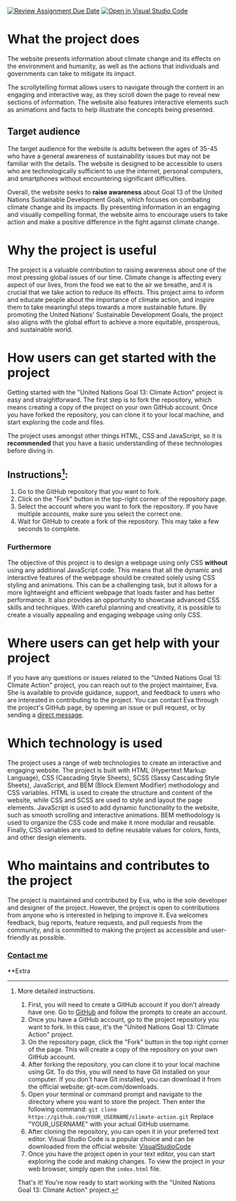 [![Review Assignment Due Date](https://classroom.github.com/assets/deadline-readme-button-24ddc0f5d75046c5622901739e7c5dd533143b0c8e959d652212380cedb1ea36.svg)](https://classroom.github.com/a/E1TYCvbT)
[![Open in Visual Studio Code](https://classroom.github.com/assets/open-in-vscode-718a45dd9cf7e7f842a935f5ebbe5719a5e09af4491e668f4dbf3b35d5cca122.svg)](https://classroom.github.com/online_ide?assignment_repo_id=10945934&assignment_repo_type=AssignmentRepo)

# What the project does
The website presents information about climate change and its effects on the environment and humanity, as well as the actions that individuals and governments can take to mitigate its impact. 

The scrollytelling format allows users to navigate through the content in an engaging and interactive way, as they scroll down the page to reveal new sections of information. The website also features interactive elements such as animations and facts to help illustrate the concepts being presented.

## Target audience
The target audience for the website is adults between the ages of 35-45 who have a general awareness of sustainability issues but may not be familiar with the details. The website is designed to be accessible to users who are technologically sufficient to use the internet, personal computers, and smartphones without encountering significant difficulties.

Overall, the website seeks to **raise awareness** about Goal 13 of the United Nations Sustainable Development Goals, which focuses on combating climate change and its impacts. By presenting information in an engaging and visually compelling format, the website aims to encourage users to take action and make a positive difference in the fight against climate change.

# Why the project is useful
The project is a valuable contribution to raising awareness about one of the most pressing global issues of our time. Climate change is affecting every aspect of our lives, from the food we eat to the air we breathe, and it is crucial that we take action to reduce its effects. This project aims to inform and educate people about the importance of climate action, and inspire them to take meaningful steps towards a more sustainable future. By promoting the United Nations' Sustainable Development Goals, the project also aligns with the global effort to achieve a more equitable, prosperous, and sustainable world.

# How users can get started with the project
Getting started with the "United Nations Goal 13: Climate Action" project is easy and straightforward. The first step is to fork the repository, which means creating a copy of the project on your own GitHub account. Once you have forked the repository, you can clone it to your local machine, and start exploring the code and files.

The project uses amongst other things HTML, CSS and JavaScript, so it is **recommended** that you have a basic understanding of these technologies before diving in.

## Instructions[^1]:
1. Go to the GitHub repository that you want to fork.
2. Click on the "Fork" button in the top-right corner of the repository page.
3. Select the account where you want to fork the repository. If you have multiple accounts, make sure you select the correct one.
4. Wait for GitHub to create a fork of the repository. This may take a few seconds to complete.

### Furthermore
The objective of this project is to design a webpage using only CSS **without** using any additional JavaScript code. This means that all the dynamic and interactive features of the webpage should be created solely using CSS styling and animations. This can be a challenging task, but it allows for a more lightweight and efficient webpage that loads faster and has better performance. It also provides an opportunity to showcase advanced CSS skills and techniques. With careful planning and creativity, it is possible to create a visually appealing and engaging webpage using only CSS.

# Where users can get help with your project
If you have any questions or issues related to the "United Nations Goal 13: Climate Action" project, you can reach out to the project maintainer, Eva. She is available to provide guidance, support, and feedback to users who are interested in contributing to the project. You can contact Eva through the project's GitHub page, by opening an issue or pull request, or by sending a [direct message](https://github.com/evafha).

# Which technology is used
The project uses a range of web technologies to create an interactive and engaging website. The project is built with HTML (Hypertext Markup Language), CSS (Cascading Style Sheets), SCSS (Sassy Cascading Style Sheets), JavaScript, and BEM (Block Element Modifier) methodology and CSS variables. HTML is used to create the structure and content of the website, while CSS and SCSS are used to style and layout the page elements. JavaScript is used to add dynamic functionality to the website, such as smooth scrolling and interactive animations. BEM methodology is used to organize the CSS code and make it more modular and reusable. Finally, CSS variables are used to define reusable values for colors, fonts, and other design elements.

# Who maintains and contributes to the project
The project is maintained and contributed by Eva, who is the sole developer and designer of the project. However, the project is open to contributions from anyone who is interested in helping to improve it. Eva welcomes feedback, bug reports, feature requests, and pull requests from the community, and is committed to making the project as accessible and user-friendly as possible. 

### [Contact me](https://github.com/evafha)

**Extra
[^1]: More detailed instructions.
    1. First, you will need to create a GitHub account if you don't already have one. Go to [GitHub](github.com) and follow the prompts to create an account.
    2. Once you have a GitHub account, go to the project repository you want to fork. In this case, it's the "United Nations Goal 13: Climate Action" project.
    3. On the repository page, click the "Fork" button in the top right corner of the page. This will create a copy of the repository on your own GitHub account.
    4. After forking the repository, you can clone it to your local machine using Git. To do this, you will need to have Git installed on your computer. If you don't have Git installed, you can download it from the official website: git-scm.com/downloads.
    5. Open your terminal or command prompt and navigate to the directory where you want to store the project. Then enter the following command:
    `git clone https://github.com/YOUR_USERNAME/climate-action.git`
    Replace "YOUR_USERNAME" with your actual GitHub username.
    6. After cloning the repository, you can open it in your preferred text editor. Visual Studio Code is a popular choice and can be downloaded from the official website: [VisualStudioCode](code.visualstudio.com/download)
    7. Once you have the project open in your text editor, you can start exploring the code and making changes. To view the project in your web browser, simply open the `index.html` file.

    That's it! You're now ready to start working with the "United Nations Goal 13: Climate Action" project.